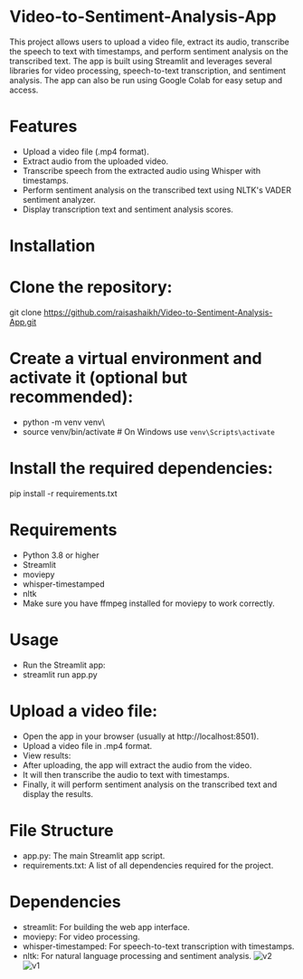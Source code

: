 # Video-to-Sentiment-Analysis-App
This project allows users to upload a video file, extract its audio, transcribe the speech to text with timestamps, and perform sentiment analysis on the transcribed text. The app is built using Streamlit and leverages several libraries for video processing, speech-to-text transcription, and sentiment analysis. The app can also be run using Google Colab for easy setup and access.

# Features
* Upload a video file (.mp4 format).
* Extract audio from the uploaded video.
* Transcribe speech from the extracted audio using Whisper with timestamps.
* Perform sentiment analysis on the transcribed text using NLTK's VADER sentiment analyzer.
* Display transcription text and sentiment analysis scores.
# Installation
# Clone the repository:
 git clone https://github.com/raisashaikh/Video-to-Sentiment-Analysis-App.git
# Create a virtual environment and activate it (optional but recommended):
* python -m venv venv\
* source venv/bin/activate  # On Windows use `venv\Scripts\activate`
# Install the required dependencies:
pip install -r requirements.txt
# Requirements
* Python 3.8 or higher
* Streamlit
* moviepy
* whisper-timestamped
* nltk
* Make sure you have ffmpeg installed for moviepy to work correctly.

# Usage
* Run the Streamlit app:
* streamlit run app.py
# Upload a video file:
* Open the app in your browser (usually at http://localhost:8501).
* Upload a video file in .mp4 format.
* View results:
* After uploading, the app will extract the audio from the video.
* It will then transcribe the audio to text with timestamps.
* Finally, it will perform sentiment analysis on the transcribed text and display the results.
# File Structure
* app.py: The main Streamlit app script.
* requirements.txt: A list of all dependencies required for the project.
# Dependencies
* streamlit: For building the web app interface.
* moviepy: For video processing.
* whisper-timestamped: For speech-to-text transcription with timestamps.
* nltk: For natural language processing and sentiment analysis.
![v2](https://github.com/user-attachments/assets/d0d0e171-863e-49c1-85a6-69a15b532014)\
![v1](https://github.com/user-attachments/assets/a7246c8b-420d-4f5b-8d35-b9daea1e8b41)
